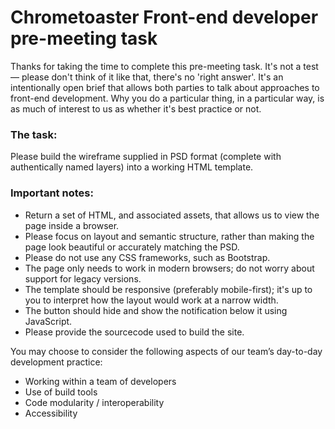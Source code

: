 # Chrometoaster Front-end developer pre-meeting task

Thanks for taking the time to complete this pre-meeting task. It's not a test — please don't think of it like that, there's no 'right answer'. It's an intentionally open brief that allows both parties to talk about approaches to front-end development. Why you do a particular thing, in a particular way, is as much of interest to us as whether it's best practice or not.

### The task:
Please build the wireframe supplied in PSD format (complete with authentically named layers) into a working HTML template.

### Important notes:
* Return a set of HTML, and associated assets, that allows us to view the page inside a browser.
* Please focus on layout and semantic structure, rather than making the page look beautiful or accurately matching the PSD.
* Please do not use any CSS frameworks, such as Bootstrap.
* The page only needs to work in modern browsers; do not worry about support for legacy versions.
* The template should be responsive (preferably mobile-first); it's up to you to interpret how the layout would work at a narrow width.
* The button should hide and show the notification below it using JavaScript.
* Please provide the sourcecode used to build the site.

You may choose to consider the following aspects of our team’s day-to-day development practice:

* Working within a team of developers
* Use of build tools
* Code modularity / interoperability
* Accessibility
 
